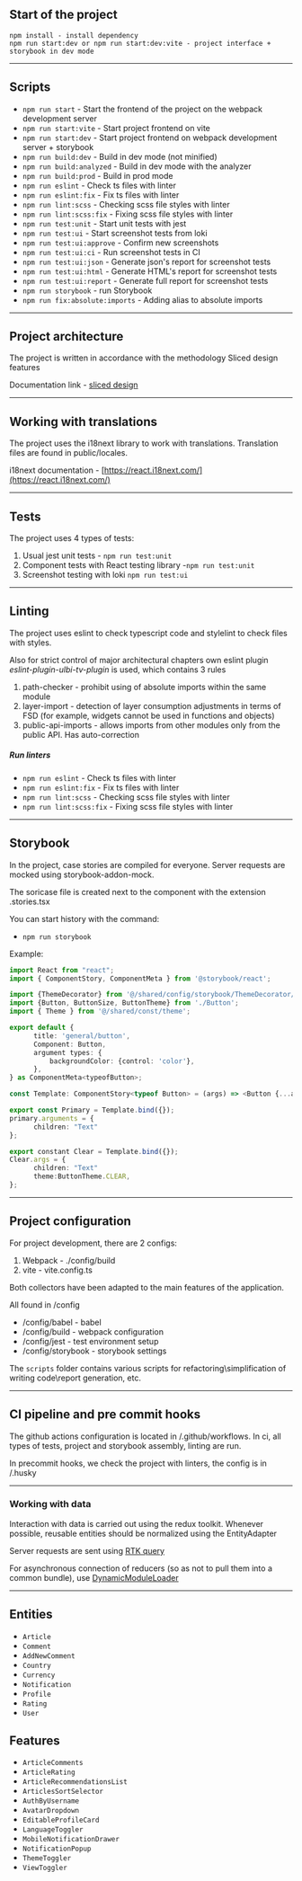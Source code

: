 ## Start of the project

```
npm install - install dependency
npm run start:dev or npm run start:dev:vite - project interface + storybook in dev mode
```

----

## Scripts

- `npm run start` - Start the frontend of the project on the webpack development server
- `npm run start:vite` - Start project frontend on vite
- `npm run start:dev` - Start project frontend on webpack development server + storybook
- `npm run build:dev` - Build in dev mode (not minified)
- `npm run build:analyzed` - Build in dev mode with the analyzer
- `npm run build:prod` - Build in prod mode
- `npm run eslint` - Check ts files with linter
- `npm run eslint:fix` - Fix ts files with linter
- `npm run lint:scss` - Checking scss file styles with linter
- `npm run lint:scss:fix` - Fixing scss file styles with linter
- `npm run test:unit` - Start unit tests with jest
- `npm run test:ui` - Start screenshot tests from loki
- `npm run test:ui:approve` - Confirm new screenshots
- `npm run test:ui:ci` - Run screenshot tests in CI
- `npm run test:ui:json` - Generate json's report for screenshot tests
- `npm run test:ui:html` - Generate HTML's report for screenshot tests
- `npm run test:ui:report` - Generate full report for screenshot tests
- `npm run storybook` - run Storybook
- `npm run fix:absolute:imports` - Adding alias to absolute imports

----

## Project architecture

The project is written in accordance with the methodology Sliced design features

Documentation link - [sliced design](https://feature-sliced.design/docs/get-started/tutorial)

----

## Working with translations

The project uses the i18next library to work with translations.
Translation files are found in public/locales.

i18next documentation - [https://react.i18next.com/](https://react.i18next.com/)

----

## Tests

The project uses 4 types of tests:
1) Usual jest unit tests - `npm run test:unit`
2) Component tests with React testing library -`npm run test:unit`
3) Screenshot testing with loki `npm run test:ui`

----

## Linting

The project uses eslint to check typescript code and stylelint to check files with styles.

Also for strict control of major architectural chapters
own eslint plugin *eslint-plugin-ulbi-tv-plugin* is used,
which contains 3 rules
1) path-checker - prohibit using of absolute imports within the same module
2) layer-import - detection of layer consumption adjustments in terms of FSD
     (for example, widgets cannot be used in functions and objects)
3) public-api-imports - allows imports from other modules only from the public API. Has auto-correction

##### Run linters
- `npm run eslint` - Check ts files with linter
- `npm run eslint:fix` - Fix ts files with linter
- `npm run lint:scss` - Checking scss file styles with linter
- `npm run lint:scss:fix` - Fixing scss file styles with linter

----
## Storybook

In the project, case stories are compiled for everyone.
Server requests are mocked using storybook-addon-mock.

The soricase file is created next to the component with the extension .stories.tsx

You can start history with the command:
- `npm run storybook`

Example:

```typescript jsx
import React from "react";
import { ComponentStory, ComponentMeta } from '@storybook/react';

import {ThemeDecorator} from '@/shared/config/storybook/ThemeDecorator/ThemeDecorator';
import {Button, ButtonSize, ButtonTheme} from './Button';
import { Theme } from '@/shared/const/theme';

export default {
      title: 'general/button',
      Component: Button,
      argument types: {
          backgroundColor: {control: 'color'},
      },
} as ComponentMeta<typeofButton>;

const Template: ComponentStory<typeof Button> = (args) => <Button {...args} />;

export const Primary = Template.bind({});
primary.arguments = {
      children: "Text"
};

export constant Clear = Template.bind({});
Clear.args = {
      children: "Text"
      theme:ButtonTheme.CLEAR,
};
```

----

## Project configuration

For project development, there are 2 configs:
1. Webpack - ./config/build
2. vite - vite.config.ts

Both collectors have been adapted to the main features of the application.

All found in /config
- /config/babel - babel
- /config/build - webpack configuration
- /config/jest - test environment setup
- /config/storybook - storybook settings

The `scripts` folder contains various scripts for refactoring\simplification of writing code\report generation, etc.

----

## CI pipeline and pre commit hooks

The github actions configuration is located in /.github/workflows.
In ci, all types of tests, project and storybook assembly, linting are run.

In precommit hooks, we check the project with linters, the config is in /.husky

----

### Working with data

Interaction with data is carried out using the redux toolkit.
Whenever possible, reusable entities should be normalized using the EntityAdapter

Server requests are sent using [RTK query](/src/shared/api/rtkApi.ts)

For asynchronous connection of reducers (so as not to pull them into a common bundle), use
[DynamicModuleLoader](/src/shared/lib/components/LazyReducerLoader/LazyReducerLoader.tsx)

----


## Entities

- `Article`
- `Comment`
- `AddNewComment`
- `Country`
- `Currency`
- `Notification`
- `Profile`
- `Rating`
- `User`

## Features

- `ArticleComments`
- `ArticleRating`
- `ArticleRecommendationsList`
- `ArticlesSortSelector`
- `AuthByUsername`
- `AvatarDropdown`
- `EditableProfileCard`
- `LanguageToggler`
- `MobileNotificationDrawer`
- `NotificationPopup`
- `ThemeToggler`
- `ViewToggler`